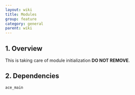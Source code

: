 ```yaml
---
layout: wiki
title: Modules
group: feature
category: general
parent: wiki
---
```


## 1. Overview

This is taking care of module initialization **DO NOT REMOVE**.

## 2. Dependencies

`ace_main`
